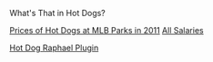 What's That in Hot Dogs?

[Prices of Hot Dogs at MLB Parks in 2011](https://gist.github.com/2182947)
[All Salaries](https://gist.github.com/e85e361c59be01ec5329)

[Hot Dog Raphael Plugin](https://gist.github.com/2183517)
